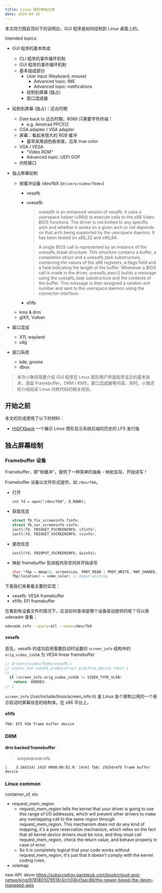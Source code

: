 ```yaml
---
title: Linux 图形堆栈之旅
date: 2024-04-10
---
```


本文将力图自顶向下的说明白，GUI 程序是如何绘制到 Linux 桌面上的。

Intended topics:
- GUI 程序的基本构成
  - CLI 程序的事件循环机制
  - GUI 程序的事件循环机制
  - 基本组成部分
    - User input (Keyboard, mouse)
      - Advanced topic: IME
      - Advanced topic: notifications
    - 绘制到屏幕 (独占)
    - 窗口混成器
- 绘制到屏幕 (独占)：远古时期
  - Date back to 远古时期，8086 只需要字符终端！
    - e.g. Amstrad PPC512
  - CGA adapter / VGA adapter
  - 屏幕：看起来很大的 RGB 缓冲
    - 最早采用调色板来做，后来 true color
  - VGA / VESA
    - "Video ROM"
    - Advanced topic: UEFI GOP
  - 内核接口

- 独占屏幕绘制
  - 帧缓冲设备 /dev/fbX (`drivers/video/fbdev`)
    - vesafb
    - uvesafb
      > uvesafb is an enhanced version of vesafb.  It uses a userspace helper (v86d)
        to execute calls to the x86 Video BIOS functions.  The driver is not limited
        to any specific arch and whether it works on a given arch or not depends on
        that arch being supported by the userspace daemon.  It has been tested on
        x86_32 and x86_64.
      > 
      > A single BIOS call is represented by an instance of the uvesafb_ktask
        structure.  This structure contains a buffer, a completion struct and a
        uvesafb_task substructure, containing the values of the x86 registers, a flags
        field and a field indicating the length of the buffer.  Whenever a BIOS call
        is made in the driver, uvesafb_exec() builds a message using the uvesafb_task
        substructure and the contents of the buffer.  This message is then assigned a
        random ack number and sent to the userspace daemon using the connector
        interface.
      
    - efifb
  - kms & drm
  - glXX, Vulkan
- 窗口混成
  - X11, wayland
  - xdg
- 窗口系统
  - kde, gnome
  - dbus

> 本次小聚将简要介绍 GUI 程序在 Linux 图形用户界面程序显示的基本技术，涵盖 Framebuffer，DRM / KMS，窗口混成器等内容。同时，小聚还将介绍阅读 Linux 内核代码的相关经验。

## 开始之前

本文的形成使用了以下的材料：
- [HiGFXback](https://higfxback.github.io/) 一个展示 Linux 图形显示系统后端的历史的 LFS 发行版

## 独占屏幕绘制

### Framebuffer 设备

Framebuffer，即“帧缓冲”，提供了一种简单的抽象 - 映射显存，开始读写！

Framebuffer 设备以文件形式提供，如 `/dev/fb0`。

- 打开

  `int fd = open("/dev/fb0", O_RDWR);`
- 获取信息

  ```c
  struct fb_fix_screeninfo finfo;
  struct fb_var_screeninfo vinfo;
  ioctl(fd, FBIOGET_FSCREENINFO, &finfo); 
  ioctl(fd, FBIOGET_VSCREENINFO, &vinfo);
  ```

- 更改信息
  
  `ioctl(fd, FBIOPUT_VSCREENINFO, &vinfo);`

- 映射 framebuffer 到进程内存空间并开始读写
  
  ```c
  char *fbp = mmap(0, screensize, PROT_READ | PROT_WRITE, MAP_SHARED, fd, 0);
  fbp[location] = some_color; // begin writing
  ```

下面我们来看看主要的实现：
- vesafb: VESA framebuffer
- efifb: EFI framebuffer

在看到有设备文件的情况下，应该如何查询是哪个设备驱动提供的呢？可以用 udevadm 查看：

```bash
udevadm info --query=all --name=/dev/fb0
```

#### vesafb

首先，vesafb 的成功启用需要启动时设置的 `screen_info` 结构中的 `orig_video_isVGA` 为 VESA linear framebuffer

```c
// drivers/video/fbdev/vesafb.c
// static int vesafb_probe(struct platform_device *dev) {
// ...
  if (screen_info.orig_video_isVGA != VIDEO_TYPE_VLFB)
  	return -ENODEV;
// }
```

`screen_info` (/usr/include/linux/screen_info.h) 是 Linux 各个架构公用的一个表示启动时屏幕状态的结构体。在 x86 平台上，

#### efifb

```
fb0: EFI VGA frame buffer device
```

### DRM

#### drm backed framebuffer

> simpledrmdrmfb

```
[    3.168314] i915 0000:00:02.0: [drm] fb0: i915drmfb frame buffer device
```


### Linux common

container_of, etc

- request_mem_region
  - request_mem_region tells the kernel that your driver is going to use this range of I/O addresses, which will prevent other drivers to make any overlapping call to the same region through request_mem_region. This mechanism does not do any kind of mapping, it's a pure reservation mechanism, which relies on the fact that all kernel device drivers must be nice, and they must call request_mem_region, check the return value, and behave properly in case of error.
  - So it is completely logical that your code works without request_mem_region, it's just that it doesn't comply with the kernel coding rules.
- ioremap
  
new API: devm https://subscription.packtpub.com/book/cloud-and-networking/9781801079518/4/ch04lvl1sec86/the-newer-breed-the-devm-managed-apis
